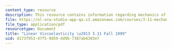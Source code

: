 ```yaml
---
content_type: resource
description: This resource contains information regarding mechanics of materials.
file: https://ol-ocw-studio-app-qa.s3.amazonaws.com/courses/3-11-mechanics-of-materials-fall-1999/d173f95347f59d59dd9b7387ab4303e7_MIT3_11F99_visco.pdf
file_type: application/pdf
resourcetype: Document
title: "Linear Viscoelasticity \u2013 3.11 Fall 1999"
uid: d173f953-47f5-9d59-dd9b-7387ab4303e7
---
```

